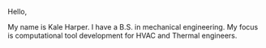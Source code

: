 Hello,

My name is Kale Harper.
I have a B.S. in mechanical engineering.
My focus is computational tool development for HVAC and Thermal engineers.
